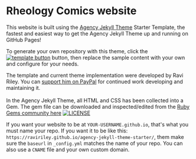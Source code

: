 # Rheology Comics website

This website is built using the [Agency Jekyll Theme](https://github.com/raviriley/agency-jekyll-theme) Starter Template, the fastest and easiest way to get the Agency Jekyll Theme  up and running on GitHub Pages!

To generate your own repository with this theme, click the 
[![template button](https://img.shields.io/badge/-Use%20this%20template-brightgreen)](https://github.com/raviriley/agency-jekyll-theme-starter/generate) button, 
then replace the sample content with your own and configure for your needs.

The template and current theme implementation were developed by Ravi Riley. You can [support him on PayPal](https://www.paypal.me/raviriley) for continued work developing and maintaining it.
<br>
<br>
In the Agency Jekyll Theme, all HTML and CSS has been collected into a Gem. The gem file can be downloaded and inspected/edited from the [Ruby Gems community here](https://rubygems.org/gems/jekyll-agency)
[![LICENSE](https://img.shields.io/badge/license-MIT-lightgrey.svg)](https://github.com/raviriley/agency-jekyll-theme/blob/master/LICENSE.txt)

If you want your website to be at `YOUR-USERNAME.github.io`, that's what you must name your repo. If you want it to be like this: `https://raviriley.github.io/agency-jekyll-theme-starter/`, them make sure the `baseurl` in `_config.yml` matches the name of your repo. You can also use a `CNAME` file and your own custom domain.
